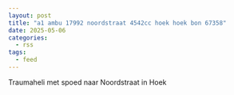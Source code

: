 ```yaml
---
layout: post
title: "a1 ambu 17992 noordstraat 4542cc hoek hoek bon 67358"
date: 2025-05-06
categories: 
  - rss
tags: 
  - feed
---
```


Traumaheli met spoed naar Noordstraat in Hoek
